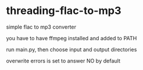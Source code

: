 # threading-flac-to-mp3

simple flac to mp3 converter

you have to have ffmpeg installed and added to PATH

run main.py, then choose input and output directories

overwrite errors is set to answer NO by default

